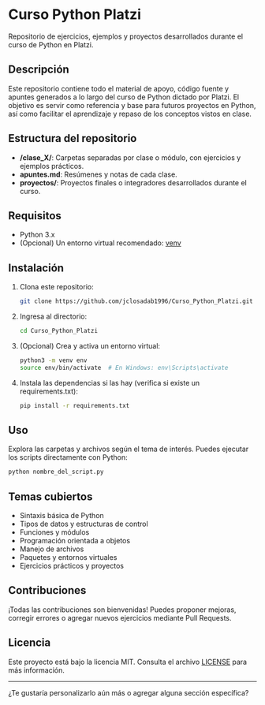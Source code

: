 # Curso Python Platzi

Repositorio de ejercicios, ejemplos y proyectos desarrollados durante el curso de Python en Platzi.

## Descripción

Este repositorio contiene todo el material de apoyo, código fuente y apuntes generados a lo largo del curso de Python dictado por Platzi. El objetivo es servir como referencia y base para futuros proyectos en Python, así como facilitar el aprendizaje y repaso de los conceptos vistos en clase.

## Estructura del repositorio

- **/clase_X/**: Carpetas separadas por clase o módulo, con ejercicios y ejemplos prácticos.
- **apuntes.md**: Resúmenes y notas de cada clase.
- **proyectos/**: Proyectos finales o integradores desarrollados durante el curso.

## Requisitos

- Python 3.x
- (Opcional) Un entorno virtual recomendado: [venv](https://docs.python.org/3/library/venv.html)

## Instalación

1. Clona este repositorio:
   ```bash
   git clone https://github.com/jclosadab1996/Curso_Python_Platzi.git
   ```
2. Ingresa al directorio:
   ```bash
   cd Curso_Python_Platzi
   ```
3. (Opcional) Crea y activa un entorno virtual:
   ```bash
   python3 -m venv env
   source env/bin/activate  # En Windows: env\Scripts\activate
   ```
4. Instala las dependencias si las hay (verifica si existe un requirements.txt):
   ```bash
   pip install -r requirements.txt
   ```

## Uso

Explora las carpetas y archivos según el tema de interés. Puedes ejecutar los scripts directamente con Python:

```bash
python nombre_del_script.py
```

## Temas cubiertos

- Sintaxis básica de Python
- Tipos de datos y estructuras de control
- Funciones y módulos
- Programación orientada a objetos
- Manejo de archivos
- Paquetes y entornos virtuales
- Ejercicios prácticos y proyectos

## Contribuciones

¡Todas las contribuciones son bienvenidas! Puedes proponer mejoras, corregir errores o agregar nuevos ejercicios mediante Pull Requests.

## Licencia

Este proyecto está bajo la licencia MIT. Consulta el archivo [LICENSE](LICENSE) para más información.

---

¿Te gustaría personalizarlo aún más o agregar alguna sección específica?
